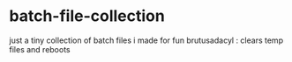# batch-file-collection
just a tiny collection of batch files i made  for fun 
brutusadacyl : clears temp files and reboots
